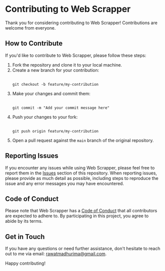 # Contributing to Web Scrapper

Thank you for considering contributing to Web Scrapper! Contributions are welcome from everyone.

## How to Contribute

If you'd like to contribute to Web Scrapper, please follow these steps:

1. Fork the repository and clone it to your local machine.
2. Create a new branch for your contribution:
     <br><br>
   ```
   git checkout -b feature/my-contribution
   ```
4. Make your changes and commit them:
   <br><br>
   ```
   git commit -m "Add your commit message here"
   ```
5. Push your changes to your fork:
    <br><br>
   ```
   git push origin feature/my-contribution
   ```
6. Open a pull request against the `main` branch of the original repository.

## Reporting Issues

If you encounter any issues while using Web Scrapper, please feel free to report them in the [Issues](https://github.com/madhurimarawat/Web-Scrapper-Functions/issues) section of this repository. When reporting issues, please provide as much detail as possible, including steps to reproduce the issue and any error messages you may have encountered.

## Code of Conduct

Please note that Web Scrapper has a [Code of Conduct](https://github.com/madhurimarawat/Web-Scrapper-Functions/blob/main/CODE_OF_CONDUCT.md) that all contributors are expected to adhere to. By participating in this project, you agree to abide by its terms.

## Get in Touch

If you have any questions or need further assistance, don't hesitate to reach out to me via email: rawatmadhurima@gmail.com.

Happy contributing!
